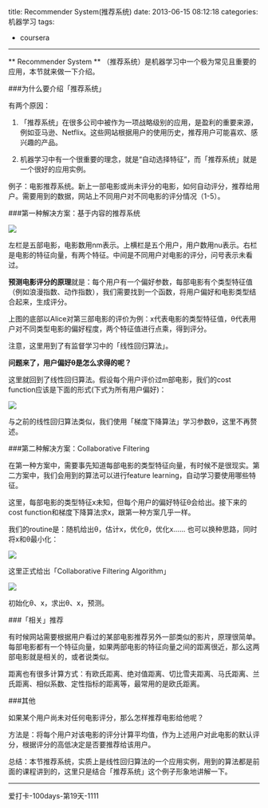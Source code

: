 title: Recommender System(推荐系统)
date: 2013-06-15 08:12:18
categories: 机器学习
tags:
- coursera
---
** Recommender System ** （推荐系统）是机器学习中一个极为常见且重要的应用，本节就来做一下介绍。


###为什么要介绍「推荐系统」

有两个原因：

1. 「推荐系统」在很多公司中被作为一项战略级别的应用，是盈利的重要来源，例如亚马逊、Netflix。这些网站根据用户的使用历史，推荐用户可能喜欢、感兴趣的产品。

2. 机器学习中有一个很重要的理念，就是“自动选择特征”，而「推荐系统」就是一个很好的应用实例。

例子：电影推荐系统。新上一部电影或尚未评分的电影，如何自动评分，推荐给用户。需要用到的数据，网站上不同用户对不同电影的评分情况（1-5）。

<!--more-->

###第一种解决方案：基于内容的推荐系统

![](/img/rec1.png)

左栏是五部电影，电影数用nm表示。上横栏是五个用户，用户数用nu表示。右栏是电影的特征向量，有两个特征。中间是不同用户对电影的评分，问号表示未看过。

**预测电影评分的原理**就是：每个用户有一个偏好参数，每部电影有个类型特征值（例如浪漫指数、动作指数），我们需要找到一个函数，将用户偏好和电影类型结合起来，生成评分。

上图的底部以Alice对第三部电影的评价为例：x代表电影的类型特征值，θ代表用户对不同类型电影的偏好程度，两个特征值进行点乘，得到评分。

注意，这里用到了有监督学习中的「线性回归算法」。

**问题来了，用户偏好θ是怎么求得的呢？**

这里就回到了线性回归算法。假设每个用户评价过m部电影，我们的cost function应该是下面的形式(下式为所有用户偏好)：

![](/img/rec3.png)

与之前的线性回归算法类似，我们使用「梯度下降算法」学习参数θ，这里不再赘述。


###第二种解决方案：Collaborative Filtering

在第一种方案中，需要事先知道每部电影的类型特征向量，有时候不是很现实。第二方案中，我们会用到的算法可以进行feature learning，自动学习要使用哪些特征。

这里，每部电影的类型特征x未知，但每个用户的偏好特征θ会给出。接下来的cost function和梯度下降算法求x，跟第一种方案几乎一样。

我们的routine是：随机给出θ，估计x，优化θ，优化x...... 也可以换种思路，同时将x和θ最小化：

![](/img/rec4.png)

这里正式给出「Collaborative Filtering Algorithm」

![](/img/rec5.png)

初始化θ、x，求出θ、x，预测。


###「相关」推荐

有时候网站需要根据用户看过的某部电影推荐另外一部类似的影片，原理很简单。每部电影都有一个特征向量，如果两部电影的特征向量之间的距离很近，那么这两部电影就是相关的，或者说类似。

距离也有很多计算方式：有欧氏距离、绝对值距离、切比雪夫距离、马氏距离、兰氏距离、相似系数、定性指标的距离等，最常用的是欧氏距离。


###其他

如果某个用户尚未对任何电影评分，那么怎样推荐电影给他呢？

方法是：将每个用户对该电影的评分计算平均值，作为上述用户对此电影的默认评分，根据评分的高低决定是否要推荐给该用户。


总结：本节推荐系统，实质上是线性回归算法的一个应用实例，用到的算法都是前面的课程讲到的，这里只是结合「推荐系统」这个例子形象地讲解一下。

---

爱打卡-100days-第19天-1111